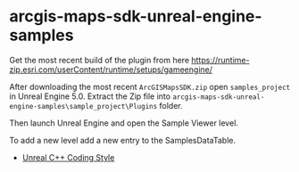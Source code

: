 # arcgis-maps-sdk-unreal-engine-samples

Get the most recent build of the plugin from here https://runtime-zip.esri.com/userContent/runtime/setups/gameengine/

After downloading the most recent `ArcGISMapsSDK.zip` open `samples_project` in Unreal Engine 5.0. Extract the Zip file into `arcgis-maps-sdk-unreal-engine-samples\sample_project\Plugins` folder.

Then launch Unreal Engine and open the Sample Viewer level.

To add a new level add a new entry to the SamplesDataTable.


- [Unreal C++ Coding Style](coding-style-c++.md)